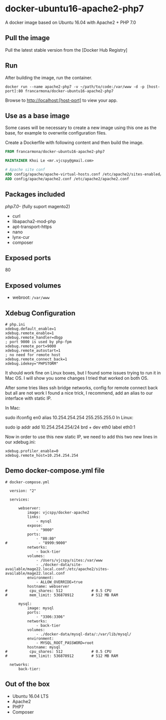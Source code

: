 # docker-ubuntu16-apache2-php7
A docker image based on Ubuntu 16.04 with Apache2 + PHP 7.0

## Pull the image

Pull the latest stable version from the [Docker Hub Registry]


## Run

After building the image, run the container.
```
docker run --name apache2-php7 -v ~/path/to/code:/var/www -d -p [host-port]:80 francarmona/docker-ubuntu16-apache2-php7
```
Browse to [http://localhost:[host-port]](http://localhost:[host-port]) to view your app.

## Use as a base image

Some cases will be necessary to create a new image using this one as the base, for example to overwrite configuration files.

Create a Dockerfile with following content and then build the image.

```Dockerfile
FROM francarmona/docker-ubuntu16-apache2-php7

MAINTAINER Khoi Le <mr.vjcspy@gmail.com>

# Apache site conf
ADD config/apache/apache-virtual-hosts.conf /etc/apache2/sites-enabled/000-default.conf
ADD config/apache/apache2.conf /etc/apache2/apache2.conf
```

## Packages included

 *php7.0-* (fully suport magento2)
 * curl
 * libapacha2-mod-php
 * apt-transport-https
 * nano
 * lynx-cur
 * composer

## Exposed ports

80

## Exposed volumes

 - webroot: `/var/www`

## Xdebug Configuration
```
# php.ini
xdebug.default_enable=1
xdebug.remote_enable=1
xdebug.remote_handler=dbgp
; port 9000 is used by php-fpm
xdebug.remote_port=9000
xdebug.remote_autostart=1
; no need for remote host
xdebug.remote_connect_back=1
xdebug.idekey="PHPSTORM"
```


It should work fine on Linux boxes, but I found some issues trying to run it in Mac OS. I will show you some changes I tried that worked on both OS.

After some tries likes ssh bridge networks, config for remote connect back but all are not work I found a nice trick, I recommend, add an alias to our interface with static IP.

In Mac:

sudo ifconfig en0 alias 10.254.254.254 255.255.255.0
In Linux:

sudo ip addr add 10.254.254.254/24 brd + dev eth0 label eth0:1

Now in order to use this new static IP, we need to add this two new lines in our xdebug.ini:

```
xdebug.profiler_enable=0
xdebug.remote_host=10.254.254.254
```

## Demo docker-compose.yml file
```
# docker-compose.yml

  version: "2"

  services:

      webserver:
          image: vjcspy/docker-apache2
          links:
              - mysql
          expose:
              - "9000"
          ports:
              - "80:80"
#              - "8999:9000"
          networks:
              - back-tier
          volumes:
              - /Users/vjcspy/sites:/var/www
              - ./docker-data/site-available/mage22.local.conf:/etc/apache2/sites-available/mage22.local.conf
          environment:
              - ALLOW_OVERRIDE=true
          hostname: webserver
#          cpu_shares: 512             # 0.5 CPU
#          mem_limit: 536870912        # 512 MB RAM

      mysql:
          image: mysql
          ports:
              - "3306:3306"
          networks:
              - back-tier
          volumes:
              - ./docker-data/mysql-data/:/var/lib/mysql/
          environment:
              - MYSQL_ROOT_PASSWORD=root
          hostname: mysql
#          cpu_shares: 512             # 0.5 CPU
#          mem_limit: 536870912        # 512 MB RAM

  networks:
      back-tier:
```
 
## Out of the box

 * Ubuntu 16.04 LTS
 * Apache2
 * PHP7
 * Composer

